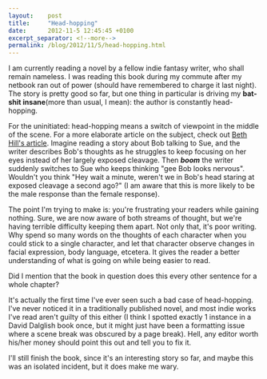 ```yaml
---
layout:    post
title:     "Head-hopping"
date:      2012-11-5 12:45:45 +0100
excerpt_separator: <!--more-->
permalink: /blog/2012/11/5/head-hopping.html
---
```


I am currently reading a novel by a fellow indie fantasy writer, who shall remain nameless. I was reading this book during my commute after my netbook ran out of power (should have remembered to charge it last night). The story is pretty good so far, but one thing in particular is driving my **bat-shit insane**(more than usual, I mean): the author is constantly head-hopping.

<!--more-->
For the uninitiated: head-hopping means a switch of viewpoint in the middle of the scene. For a more elaborate article on the subject, check out [Beth Hill's article](http://theeditorsblog.net/2011/09/10/head-hopping-gives-readers-whiplash/). Imagine reading a story about Bob talking to Sue, and the writer describes Bob's thoughts as he struggles to keep focusing on her eyes instead of her largely exposed cleavage. Then ***boom*** the writer suddenly switches to Sue who keeps thinking &quot;gee Bob looks nervous&quot;. Wouldn't you think &quot;Hey wait a minute, weren't we in Bob's head staring at exposed cleavage a second ago?&quot; (I am aware that this is more likely to be the male response than the female response).

The point I'm trying to make is: you're frustrating your readers while gaining nothing. Sure, we are now aware of both streams of thought, but we're having terrible difficulty keeping them apart. Not only that, it's poor writing. Why spend so many words on the thoughts of each character when you could stick to a single character, and let that character observe changes in facial expression, body language, etcetera. It gives the reader a better understanding of what is going on while being easier to read.

Did I mention that the book in question does this every other sentence for a whole chapter?

It's actually the first time I've ever seen such a bad case of head-hopping. I've never noticed it in a traditionally published novel, and most indie works I've read aren't guilty of this either (I think I spotted exactly 1 instance in a David Dalglish book once, but it might just have been a formatting issue where a scene break was obscured by a page break). Hell, any editor worth his/her money should point this out and tell you to fix it.

I'll still finish the book, since it's an interesting story so far, and maybe this was an isolated incident, but it does make me wary.